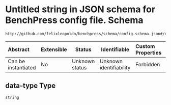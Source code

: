 # Untitled string in JSON schema for BenchPress config file. Schema

```txt
http://github.com/felixleopoldo/benchpress/schema/config.schema.json#/definitions/tetrad_rfci/properties/data-type
```




| Abstract            | Extensible | Status         | Identifiable            | Custom Properties | Additional Properties | Access Restrictions | Defined In                                                                  |
| :------------------ | ---------- | -------------- | ----------------------- | :---------------- | --------------------- | ------------------- | --------------------------------------------------------------------------- |
| Can be instantiated | No         | Unknown status | Unknown identifiability | Forbidden         | Allowed               | none                | [config.schema.json\*](../../out/config.schema.json "open original schema") |

## data-type Type

`string`
